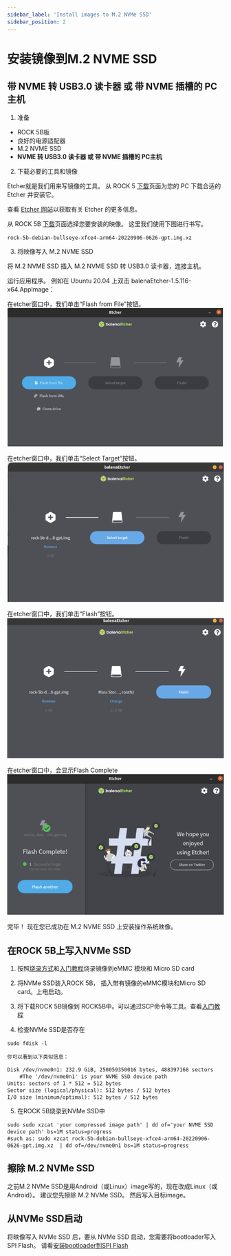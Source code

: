 ```yaml
---
sidebar_label: 'Install images to M.2 NVMe SSD'
sidebar_position: 2
---
```


# 安装镜像到M.2 NVME SSD

## 带 NVME 转 USB3.0 读卡器 或 带 NVME 插槽的 PC主机

1. 准备

- ROCK 5B板
- 良好的电源适配器
- M.2 NVME SSD
- **NVME 转 USB3.0 读卡器 或 带 NVME 插槽的 PC主机**

2. 下载必要的工具和镜像

Etcher就是我们用来写镜像的工具。 从 ROCK 5 [下载](https://wiki.radxa.com/Rock5/downloads)页面为您的 PC 下载合适的 Etcher 并安装它。 

查看 [Etcher 网站](https://www.balena.io/etcher)以获取有关 Etcher 的更多信息。

从 ROCK 5B [下载](https://wiki.radxa.com/Rock5/downloads)页面选择您要安装的映像。
这里我们使用下图进行书写。
```
rock-5b-debian-bullseye-xfce4-arm64-20220906-0626-gpt.img.xz
```

3. 将映像写入 M.2 NVME SSD

将 M.2 NVME SSD 插入 M.2 NVME SSD 转 USB3.0 读卡器，连接主机。

运行应用程序。 例如在 Ubuntu 20.04 上双击 balenaEtcher-1.5.116-x64.AppImage：

在etcher窗口中，我们单击“Flash from File”按钮。
![rock-5b-etcher-01](../../../../static/img/rock5b/rock-5b-etcher-01.png)

在etcher窗口中，我们单击“Select Target”按钮。
![rock-5b-etcher-02](../../../../static/img/rock5b/rock-5b-etcher-02.png)

在etcher窗口中，我们单击“Flash”按钮。
![rock-5b-etcher-03](../../../../static/img/rock5b/rock-5b-etcher-03.png)

在etcher窗口中，会显示Flash Complete
![rock-5b-etcher-04](../../../../static/img/rock5b/rock-5b-etcher-04.png)

完毕！ 现在您已成功在 M.2 NVME SSD 上安装操作系统映像。

## 在ROCK 5B上写入NVMe SSD

1. 按照[烧录方式](../basic/flash)和[入门教程](../basic/getting_started)烧录镜像到eMMC 模块和 Micro SD card

2. 将NVMe SSD装入ROCK 5B， 插入带有镜像的eMMC模块和Micro SD card。上电启动。

3. 将下载ROCK 5B镜像到 ROCK5B中。可以通过SCP命令等工具。查看[入门教程](../basic/getting_started)

4. 检查NVMe SSD是否存在
```
sudo fdisk -l
```
    你可以看到以下类似信息：
```
Disk /dev/nvme0n1: 232.9 GiB, 250059350016 bytes, 488397168 sectors             
    #The '/dev/nvme0n1' is your NVME SSD device path
Units: sectors of 1 * 512 = 512 bytes                                           
Sector size (logical/physical): 512 bytes / 512 bytes                           
I/O size (minimum/optimal): 512 bytes / 512 bytes 
```

5. 在ROCK 5B烧录到NVMe SSD中
```
sudo sudo xzcat 'your compressed image path' | dd of='your NVME SSD device path' bs=1M status=progress            
#such as: sudo xzcat rock-5b-debian-bullseye-xfce4-arm64-20220906-0626-gpt.img.xz  | dd of=/dev/nvme0n1 bs=1M status=progress
```

## 擦除 M.2 NVMe SSD

之前M.2 NVMe SSD是用Android（或Linux）image写的，现在改成Linux（或Android）。 建议您先擦除 M.2 NVMe SSD。 然后写入目标image。

## 从NVMe SSD启动

将映像写入 NVMe SSD 后，要从 NVMe SSD 启动，您需要将bootloader写入 SPI Flash。
请看[安装bootloader到SPI Flash](./bloader_spi_flash)